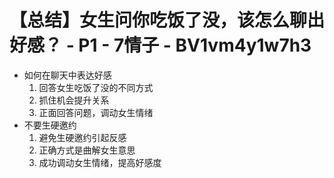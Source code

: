 # 【总结】女生问你吃饭了没，该怎么聊出好感？ - P1 - 7情子 - BV1vm4y1w7h3

-   如何在聊天中表达好感
    1.  回答女生吃饭了没的不同方式
    2.  抓住机会提升关系
    3.  正面回答问题，调动女生情绪
-   不要生硬邀约
    1.  避免生硬邀约引起反感
    2.  正确方式是曲解女生意思
    3.  成功调动女生情绪，提高好感度